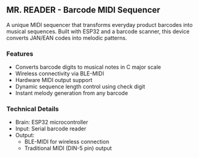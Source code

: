 ## MR. READER - Barcode MIDI Sequencer

A unique MIDI sequencer that transforms everyday product barcodes into musical sequences. Built with ESP32 and a barcode scanner, this device converts JAN/EAN codes into melodic patterns.

### Features
- Converts barcode digits to musical notes in C major scale
- Wireless connectivity via BLE-MIDI
- Hardware MIDI output support
- Dynamic sequence length control using check digit
- Instant melody generation from any barcode

### Technical Details
- Brain: ESP32 microcontroller
- Input: Serial barcode reader
- Output:
  - BLE-MIDI for wireless connection
  - Traditional MIDI (DIN-5 pin) output
